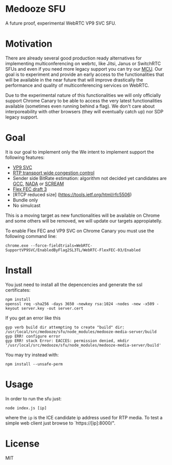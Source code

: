 # Medooze SFU 
A future proof, experimental WebRTC VP9 SVC SFU.

# Motivation
There are already several good production ready alternatives for implementing multiconferencing on webrtc, like Jitsi, Janus or SwitchRTC SFUs and even if you need more legacy support you can try our [MCU](http://www.medooze.com/products/mcu.aspx). Our goal is to experiment and provide an early access to the functionalities that will be available in the near future that will improve drastically the performance and quality of multiconferencing services on WebRTC. 
 
Due to the experimental nature of this functionalities we will only officially support Chrome Canary to be able to access the very latest functionalities available (sometimes even running behind a flag). We don't care about interporeability with other browsers (they will eventually catch up) nor SDP legacy support.

# Goal
It is our goal to implement only the We intent to implement support the following features:

- [VP9 SVC](https://tools.ietf.org/html/draft-ietf-payload-vp9-02)
- [RTP transport wide congestion control](https://tools.ietf.org/html/draft-holmer-rmcat-transport-wide-cc-extensions-01)
- Sender side BitRate estimation: algorithm not decided yet candidates are [GCC](https://tools.ietf.org/html/draft-ietf-rmcat-gcc-02), [NADA](https://tools.ietf.org/html/draft-ietf-rmcat-nada-03) or [SCREAM](https://tools.ietf.org/html/draft-ietf-rmcat-scream-cc-07)
- [Flex FEC draft 3](https://tools.ietf.org/html/draft-ietf-payload-flexible-fec-scheme-03)
- [RTCP reduced size] (https://tools.ietf.org/html/rfc5506)
- Bundle only 
- No simulcast

This is a moving target as new functionalities will be available on Chrome and some others will be removed, we will update our targets appropiatelly.

To enable Flex FEC and VP9 SVC on Chrome Canary you must use the following command line:

```
chrome.exe --force-fieldtrials=WebRTC-SupportVP9SVC/EnabledByFlag2SL3TL/WebRTC-FlexFEC-03/Enabled
```

# Install

You just need to install all the depencencies and generate the ssl certificates:

```
npm install 
openssl req -sha256 -days 3650 -newkey rsa:1024 -nodes -new -x509 -keyout server.key -out server.cert
```

If you get an error like this
```
gyp verb build dir attempting to create "build" dir: /usr/local/src/medooze/sfu/node_modules/medooze-media-server/build
gyp ERR! configure error
gyp ERR! stack Error: EACCES: permission denied, mkdir '/usr/local/src/medooze/sfu/node_modules/medooze-media-server/build'

```

You may try instead with:
```
npm install --unsafe-perm
```

# Usage

In order to run the sfu just:

```
node index.js [ip]
```

where the `ip` is the ICE candidate ip address used for RTP media. To test a simple web client just browse to `https://[ip]:8000/".

# License
MIT